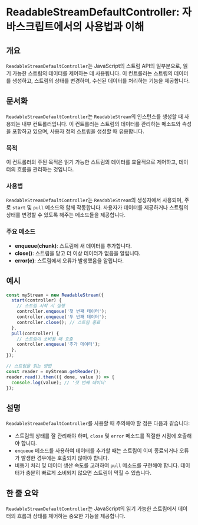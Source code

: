 <!--
Meta Description: # ReadableStreamDefaultController: 자바스크립트에서의 사용법과 이해 ## 개요 `ReadableStreamDefaultController`는 JavaScript의 스트림 API의 일부분으로, 읽기 가능한 스트림의 데이터를 제어하는 데 사용됩니...
Meta Keywords: 데이터를, 스트림의, readablestreamdefaultcontroller, controller, enqueue
-->

# ReadableStreamDefaultController: 자바스크립트에서의 사용법과 이해

## 개요
`ReadableStreamDefaultController`는 JavaScript의 스트림 API의 일부분으로, 읽기 가능한 스트림의 데이터를 제어하는 데 사용됩니다. 이 컨트롤러는 스트림의 데이터를 생성하고, 스트림의 상태를 변경하며, 수신된 데이터를 처리하는 기능을 제공합니다.

## 문서화
`ReadableStreamDefaultController`는 `ReadableStream`의 인스턴스를 생성할 때 사용되는 내부 컨트롤러입니다. 이 컨트롤러는 스트림의 데이터를 관리하는 메소드와 속성을 포함하고 있으며, 사용자 정의 스트림을 생성할 때 유용합니다.

### 목적
이 컨트롤러의 주된 목적은 읽기 가능한 스트림의 데이터를 효율적으로 제어하고, 데이터의 흐름을 관리하는 것입니다.

### 사용법
`ReadableStreamDefaultController`는 `ReadableStream`의 생성자에서 사용되며, 주로 `start` 및 `pull` 메소드와 함께 작동합니다. 사용자가 데이터를 제공하거나 스트림의 상태를 변경할 수 있도록 해주는 메소드들을 제공합니다.

### 주요 메소드
- **enqueue(chunk)**: 스트림에 새 데이터를 추가합니다.
- **close()**: 스트림을 닫고 더 이상 데이터가 없음을 알립니다.
- **error(e)**: 스트림에서 오류가 발생했음을 알립니다.

## 예시
```javascript
const myStream = new ReadableStream({
  start(controller) {
    // 스트림 시작 시 실행
    controller.enqueue('첫 번째 데이터');
    controller.enqueue('두 번째 데이터');
    controller.close(); // 스트림 종료
  },
  pull(controller) {
    // 스트림이 소비될 때 호출
    controller.enqueue('추가 데이터');
  },
});

// 스트림을 읽는 방법
const reader = myStream.getReader();
reader.read().then(({ done, value }) => {
  console.log(value); // '첫 번째 데이터'
});
```

## 설명
`ReadableStreamDefaultController`를 사용할 때 주의해야 할 점은 다음과 같습니다:
- 스트림의 상태를 잘 관리해야 하며, `close` 및 `error` 메소드를 적절한 시점에 호출해야 합니다.
- `enqueue` 메소드를 사용하여 데이터를 추가할 때는 스트림이 이미 종료되거나 오류가 발생한 경우에는 호출되지 않아야 합니다.
- 비동기 처리 및 데이터 생산 속도를 고려하여 `pull` 메소드를 구현해야 합니다. 데이터가 충분히 빠르게 소비되지 않으면 스트림이 막힐 수 있습니다.

## 한 줄 요약
`ReadableStreamDefaultController`는 JavaScript의 읽기 가능한 스트림에서 데이터의 흐름과 상태를 제어하는 중요한 기능을 제공합니다.